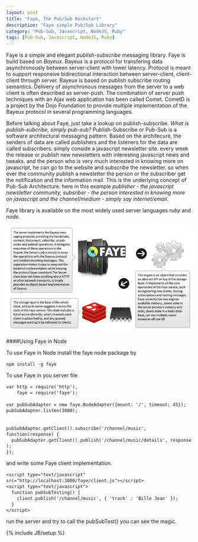 ```yaml
---
layout: post
title: "Faye, The Pub/Sub Rockstart"
description: "Faye simple Pub/Sub Library"
category: "Pub-Sub, Javascript, NodeJS, Ruby"
tags: [Pub-Sub, Javascript, NodeJS, Ruby]
---
```


Faye is a simple and elegant _publish-subscribe_ messaging library. Faye is build based on _Bayeux_. Bayeux is a protocol for transfering data asynchronously between server-client with lower latency. Protocol is meant to support responsive bidirectional interaction between server-client, client-client through server. Bayeux is based on publish subscribe routing semantics. Delivery of asynchronous messages from the server to a web client is often described as server-push.
The combination of server push techniques with an Ajax web application has been called Comet.
CometD is a project by the Dojo Foundation to provide multiple implementation of the Bayeux protocol in several programming languages.

Before talking about Faye, just take a lookup on publish-subscribe. _What is publish-subcribe, simply pub-sub?_ Publish-Subscribe or Pub-Sub is a software architectural messaging pattern. Based on the architecure, the senders of data are called publishers and the listeners for the data are called subscribers. simply conside a javascript newsletter site. every week the release or _publish_ new newsletters with interesting javascript news and tweaks. and the person who is very much interested in knowing more on javascript, he can go to the website and _subscribe_ the newsletter. so when ever the community publish a newsletter the person or the subscriber get the notification and the information mail. This is the underlying concept of Pub-Sub Architecture. here in this example *publisher - the javascript newsletter community, subsriber - the person interested in knowing more on javascript and the channel/medium - simply say internet/email*.

Faye library is available on the most widely used server languages _ruby_ and _node_.

![Faye Architecture](../_images/faye-arch.png)

####Using Faye in Node

To use Faye in Node install the faye node package by
    
    npm install -g faye

To use Faye in you server file

    var http = require('http'),
        faye = require('faye');

    var pubSubAdapter = new faye.NodeAdapter({mount: '/', timeout: 45});
    pubSubAdapter.listen(3000);


    pubSubAdapter.getClient().subscribe('/channel/music', function(response) {
      pubSubAdapter.getClient().publish('/channel/music/details', response );
    });

and write some Faye client implementation.

    <script type="text/javascript" src="http://localhost:3000/faye/client.js"></script>
    <script type="text/javascript">
      function pubSubTesting() {
        client.publish('/channel/music', { 'track' : 'Bille Jean' });
      }
    </script>

run the server and try to call the pubSubTest() you can see the magic.

{% include JB/setup %}